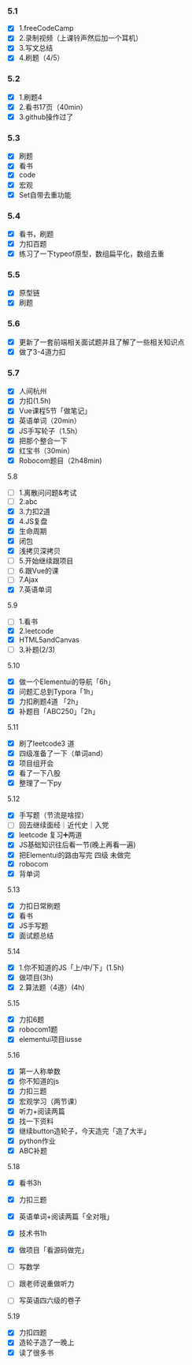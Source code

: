 ### 5.1

- [x] 1.freeCodeCamp
- [x] 2.录制视频（上课铃声然后加一个耳机）
- [x] 3.写文总结
- [x] 4.刷题（4/5）

### 5.2

- [x] 1.刷题4
- [x] 2.看书17页（40min）
- [x] 3.github操作过了

### 5.3

- [x] 刷题
- [x] 看书
- [x] code
- [x] 宏观
- [x] Set自带去重功能

### 5.4

- [x] 看书，刷题
- [x] 力扣百题
- [x] 练习了一下typeof原型，数组扁平化，数组去重

### 5.5

- [x] 原型链
- [x] 刷题

### 5.6
- [x] 更新了一套前端相关面试题并且了解了一些相关知识点
- [x] 做了3-4道力扣

### 5.7

- [x] 人间杭州
- [x] 力扣(1.5h)
- [x] Vue课程5节「做笔记」
- [x] 英语单词（20min）
- [x] JS手写轮子（1.5h）
- [x] 把那个整合一下
- [x] 红宝书（30min）
- [x] Robocom题目（2h48min)

5.8

- [ ] 1.离散问问题&考试
- [ ] 2.abc
- [x] 3.力扣2道
- [x] 4.JS复盘
- [x] 生命周期
- [x] 闭包
- [x] 浅拷贝深拷贝
- [ ] 5.开始继续跟项目
- [ ] 6.跟Vue的课
- [ ] 7.Ajax
- [x] 7.英语单词

5.9

- [ ] 1.看书
- [x] 2.leetcode
- [x] HTML5andCanvas
- [ ] 3.补题(2/3)

5.10

- [x] 做一个Elementui的导航「6h」
- [x] 问题汇总到Typora「1h」
- [x] 力扣刷题4道 「2h」
- [x] 补题目「ABC250」「2h」 

5.11
- [x] 刷了leetcode3 道
- [x] 四级准备了一下（单词and）
- [x] 项目组开会
- [x] 看了一下八股
- [x] 整理了一下py 

5.12

- [x] 手写题（节流是啥捏）
- [ ] 回去继续面经｜近代史｜入党
- [x] leetcode 复习➕两道
- [x] JS基础知识往后看一节(晚上再看一遍)
- [x] 把Elementui的路由写完
四级	未做完
- [x] robocom
- [x] 背单词

5.13
- [x] 力扣日常刷题
- [x] 看书
- [x] JS手写题
- [x] 面试题总结

5.14

- [x] 1.你不知道的JS「上/中/下」(1.5h)
- [x] 做项目(3h)
- [x] 2.算法题（4道）(4h)

5.15

- [x] 力扣6题
- [x] robocom1题
- [x] elementui项目iusse

5.16

- [x] 第一人称单数
- [x] 你不知道的js
- [x] 力扣三题
- [x] 宏观学习（两节课）
- [x] 听力+阅读两篇
- [x] 找一下资料
- [x] 继续button造轮子，今天造完「造了大半」
- [x] python作业
- [x] ABC补题

5.18
- [x] 看书3h
- [x] 力扣三题
- [x] 英语单词+阅读两篇「全对哦」
- [x] 技术书1h
- [x] 做项目「看源码做完」
- [ ] 写数学
- [ ] 跟老师说重做听力
- [ ] 写英语四六级的卷子



5.19
- [x] 力扣四题
- [x] 造轮子造了一晚上
- [x] 读了很多书
